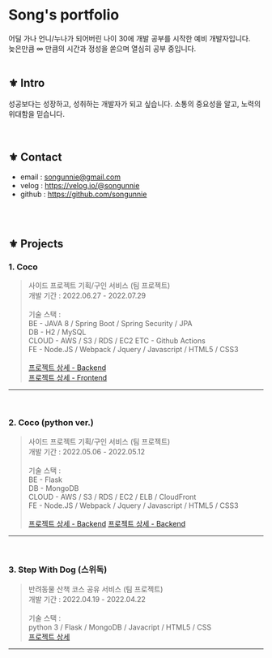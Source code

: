 # Song's portfolio
어딜 가나 언니/누나가 되어버린 나이 30에 개발 공부를 시작한 예비 개발자입니다.  
늦은만큼 ∞ 만큼의 시간과 정성을 쏟으며 열심히 공부 중입니다.
</br>
</br>

## ⚜️ Intro
성공보다는 성장하고, 성취하는 개발자가 되고 싶습니다. 소통의 중요성을 알고, 노력의 위대함을 믿습니다. 
</br>
</br>
</br>

## ⚜️ Contact
- email : songunnie@gmail.com
- velog : https://velog.io/@songunnie
- github : https://github.com/songunnie
</br>
</br>

## ⚜️ Projects
### **1. Coco**
> 사이드 프로젝트 기획/구인 서비스 (팀 프로젝트)  
개발 기간 : 2022.06.27 - 2022.07.29 </br>  
기술 스택 :  
BE - JAVA 8 / Spring Boot / Spring Security / JPA  
DB - H2 / MySQL  
CLOUD - AWS / S3 / RDS / EC2 
ETC - Github Actions  
FE - Node.JS / Webpack / Jquery / Javascript / HTML5 / CSS3</br>
</br>[프로젝트 상세 - Backend](https://github.com/BreedingMe/CoCoBackend)  
[프로젝트 상세 - Frontend](https://github.com/BreedingMe/CoCoFrontend)  
- - - - -
</br>

### **2. Coco (python ver.)**
> 사이드 프로젝트 기획/구인 서비스 (팀 프로젝트)  
개발 기간 : 2022.05.06 - 2022.05.12 </br>  
기술 스택 :  
BE - Flask  
DB - MongoDB  
CLOUD - AWS / S3 / RDS / EC2 / ELB / CloudFront  
FE - Node.JS / Webpack / Jquery / Javascript / HTML5 / CSS3</br>
</br>[프로젝트 상세 - Backend](https://github.com/BreedingMe/CoCoBackend/tree/v1.0.0)
[프로젝트 상세 - Backend](https://github.com/BreedingMe/CoCoBackend/tree/v1.0.0)  
- - - - -
</br>

### **3. Step With Dog (스위독)**
> 반려동물 산책 코스 공유 서비스 (팀 프로젝트)  
개발 기간 : 2022.04.19 - 2022.04.22 </br>  
기술 스택 :  
python 3 / Flask / MongoDB / Javacript / HTML5 / CSS
</br>[프로젝트 상세](https://github.com/BreedingMe/StepWithDog)  
- - - - -
</br>
